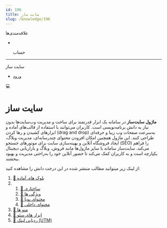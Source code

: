 ```yaml
---
id: 196
title: سایت ساز
slug: /knowledge/196
---
```


 
  علاقه‌مندی‌ها
* [​](./196)

  حساب

---

 

سایت ساز

- [ورود](/web/login?redirect=/knowledge/article/196)

 

💻

# سایت ساز

**ماژول سایت‌ساز** در سامانه یک ابزار قدرتمند برای ساخت و مدیریت وب‌سایت‌ها بدون نیاز به دانش برنامه‌نویسی است. کاربران می‌توانند با استفاده از قالب‌های آماده و ابزارهای کشیدن و رها کردن (drag and drop) به‌سرعت صفحات وب زیبا و حرفه‌ای طراحی کنند. این ماژول همچنین امکان افزودن محتوای چندرسانه‌ای، مدیریت وبلاگ، ایجاد فروشگاه آنلاین و بهینه‌سازی سایت برای موتورهای جستجو (SEO) را فراهم می‌کند. سایت‌ساز سامانه با سایر ماژول‌ها مانند فروش، وبلاگ و بازاریابی دیجیتال یکپارچه است و به کاربران کمک می‌کند تا حضور آنلاین خود را به‌راحتی مدیریت و بهبود ببخشند.

از لینک زیر میتوانید مطالب منتشر شده در این درخت دانش را مشاهده کنید:

1. [📖 بلوک های آماده](./197)
2. 1. [📖 ساختاری](./198)
   2. [📖 ویژگی ها](./199)
   3. [📖 محتوای پویا](./200)
   4. [📖 محتوای داخلی](./201)
3. [📖 منو ها](./202)
4. [📖 ابزار های سئو](./203)
5. [📖 ردیابی لینک (UTM)](./204)
